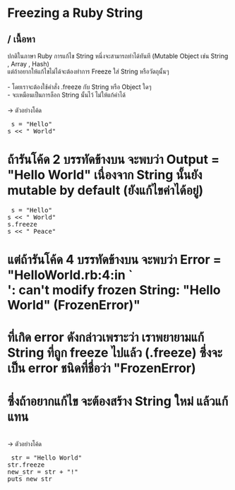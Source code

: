 # Freezing a Ruby String

## / เนื้อหา
ปกติในภาษา Ruby การแก้ไข String หนึ่งจะสามารถทำได้ทันที (Mutable Object เช่น String , Array , Hash)
<br> แต่ถ้าอยากให้แก้ไขไม่ได้จะต้องทำการ Freeze ใส่ String หรือวัตถุนั้นๆ
<br><br> - โดยเราจะต้องใช้คำสั่ง .freeze กับ String หรือ Object ใดๆ 
<br> - จะเหมือนเป็นการล็อก String นั้นไว้ ไม่ให้แก้ค่าได้
<br><br> -> ตัวอย่างโค้ด
<pre> s = "Hello"
s << " World"  </pre>
# ถ้ารันโค้ด 2 บรรทัดข้างบน จะพบว่า Output = "Hello World" เนื่องจาก String นั้นยัง mutable by default (ยังแก้ไขค่าได้อยู่)
<pre> s = "Hello"
s << " World"
s.freeze
s << " Peace" </pre>
# แต่ถ้ารันโค้ด 4 บรรทัดข้างบน จะพบว่า Error = "HelloWorld.rb:4:in `<main>': can't modify frozen String: "Hello World" (FrozenError)"
# ที่เกิด error ดังกล่าวเพราะว่า เราพยายามแก้ String ที่ถูก freeze ไปแล้ว (.freeze) ซึ่งจะเป็น error ชนิดที่ชื่อว่า "FrozenError)
# ซึ่งถ้าอยากแก้ไข จะต้องสร้าง String ใหม่ แล้วแก้แทน
<br> -> ตัวอย่างโค้ด
<pre> str = "Hello World"
str.freeze
new_str = str + "!"
puts new_str </pre>
